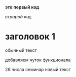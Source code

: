 **это первый код**

*втророй код*

# заголовок 1

обычный текст

добавляем чуток функционала


26 числа семинар
новый текст

